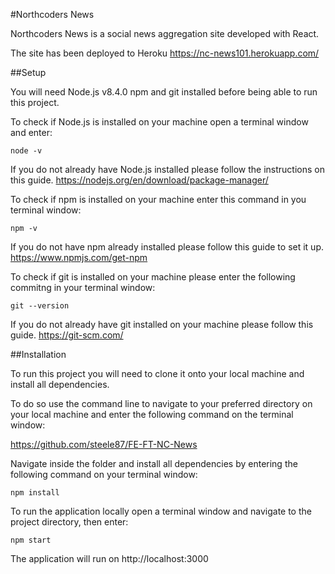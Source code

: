 #Northcoders News

Northcoders News is a social news aggregation site developed with React.

The site has been deployed to Heroku https://nc-news101.herokuapp.com/

##Setup

You will need Node.js v8.4.0 npm and git installed before being able to run this project.

To check if Node.js is installed on your machine open a terminal window and enter:

`node -v`

If you do not already have Node.js installed please follow the instructions on this guide. https://nodejs.org/en/download/package-manager/

To check if npm is installed on your machine enter this command in you terminal window:

`npm -v`

If you do not have npm already installed please follow this guide to set it up. https://www.npmjs.com/get-npm

To check if git is installed on your machine please enter the following commitng in your terminal window:

`git --version`

If you do not already have git installed on your machine please follow this guide. https://git-scm.com/

##Installation

To run this project you will need to clone it onto your local machine and install all dependencies.

To do so use the command line to navigate to your preferred directory on your local machine and enter the following command on the terminal window:

https://github.com/steele87/FE-FT-NC-News

Navigate inside the folder and install all dependencies by entering the following command on your terminal window:

`npm install`

To run the application locally open a terminal window and navigate to the project directory, then enter:

`npm start`

The application will run on http://localhost:3000